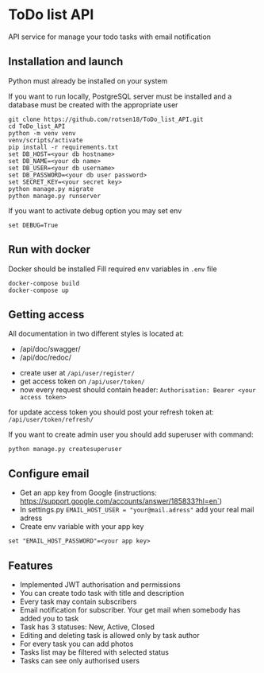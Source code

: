 # ToDo list API

API service for manage your todo tasks with email notification

## Installation and launch

Python must already be installed on your system

If you want to run locally, PostgreSQL server must be installed and 
a database must be created with the appropriate user

```shell
git clone https://github.com/rotsen18/ToDo_list_API.git
cd ToDo_list_API
python -m venv venv
venv/scripts/activate
pip install -r requirements.txt
set DB_HOST=<your db hostname>
set DB_NAME=<your db name>
set DB_USER=<your db username>
set DB_PASSWORD=<your db user password>
set SECRET_KEY=<your secret key>
python manage.py migrate
python manage.py runserver
```

If you want to activate debug option you may set env
```shell
set DEBUG=True
```

## Run with docker

Docker should be installed
Fill required env variables in `.env` file

```shell
docker-compose build
docker-compose up
```

## Getting access

All documentation in two different styles is located at:
* /api/doc/swagger/
* /api/doc/redoc/

- create user at `/api/user/register/`
- get access token on `/api/user/token/`
- now every request should contain header:
`Authorisation: Bearer <your access token>`

for update access token you should post your refresh token at:
`/api/user/token/refresh/`

If you want to create admin user you should add superuser with command:
```shell
python manage.py createsuperuser
```

## Configure email

* Get an app key from Google (instructions: https://support.google.com/accounts/answer/185833?hl=en`)
* In settings.py `EMAIL_HOST_USER = "your@mail.adress"` add your real mail adress
* Create env variable with your app key
```shell
set "EMAIL_HOST_PASSWORD"=<your app key>
```

## Features

* Implemented JWT authorisation and permissions
* You can create todo task with title and description
* Every task may contain subscribers
* Email notification for subscriber. Your get mail when somebody has added you to task
* Task has 3 statuses: New, Active, Closed
* Editing and deleting task is allowed only by task author
* For every task you can add photos
* Tasks list may be filtered with selected status
* Tasks can see only authorised users
